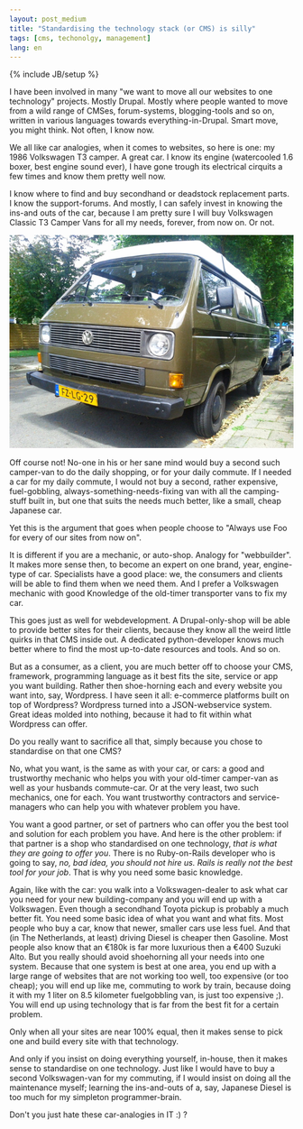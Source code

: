 ```yaml
---
layout: post_medium
title: "Standardising the technology stack (or CMS) is silly"
tags: [cms, techonolgy, management]
lang: en
---
```

{% include JB/setup %}

I have been involved in many "we want to move all our websites to one
technology" projects. Mostly Drupal. Mostly where people wanted to move
from a wild range of CMSes, forum-systems, blogging-tools and so on,
written in various languages towards everything-in-Drupal. Smart move,
you might think. Not often, I know now.

We all like car analogies, when it comes to websites, so here is one: my
1986 Volkswagen T3 camper. A great car. I know its engine (watercooled
1.6 boxer, best engine sound ever), I have gone trough its electrical
cirquits a few times and know them pretty well now.

I know where to find and buy secondhand or deadstock
replacement parts. I know the support-forums. And mostly, I can safely invest in knowing
the ins-and outs of the car, because I am pretty sure I will buy
Volkswagen Classic T3 Camper Vans for all my needs, forever, from now on. Or not.

![Busje](/images/inline/busje.jpg)

Off course not! No-one in his or her sane mind would buy a second such
camper-van to do the daily shopping, or for your daily commute. If I needed
a car for my daily commute, I would not buy a second,  rather expensive, fuel-gobbling,
always-something-needs-fixing van with all the camping-stuff built in, 
but one that suits the needs much better, like a small, cheap Japanese car.

Yet this is the argument that goes when people choose to "Always use Foo for every of our sites from now on".

It is different if you are a mechanic, or auto-shop. Analogy for
"webbuilder". It makes more sense then, to become an expert on one
brand, year, engine-type of car. Specialists have a good place: we, the
consumers and clients will be able to find them when we need them. And I
prefer a Volkswagen mechanic with good Knowledge of the old-timer
transporter vans to fix my car.

This goes just as well for webdevelopment. A Drupal-only-shop will
be able to provide better sites for their clients,
because they know all the weird little quirks in that CMS inside out. 
A dedicated python-developer knows much better where to find the most 
up-to-date resources and tools. And so on.

But as a consumer, as a client, you are much better off to choose your
CMS, framework, programming language as it best fits the site, service or app you
want building. Rather then shoe-horning each and every website you want
into, say, Wordpress. I have seen it all: e-commerce platforms built on
top of Wordpress? Wordpress turned into a JSON-webservice system. Great ideas molded into
nothing, because it had to fit within what Wordpress can offer.

Do you really want to sacrifice all that, simply because you chose to standardise on that one CMS?

No, what you want, is the same as with your car, or cars: a good
and trustworthy mechanic who helps you with your old-timer camper-van as
well as your husbands commute-car. Or at the very least, two such
mechanics, one for each. You want trustworthy contractors and
service-managers who can help you with whatever problem you have.

You want a good partner, or set of partners who can offer you the best
tool and solution for each problem you have. And here is the other
problem: if that partner is a shop who standardised on one technology,
*that is what they are going to offer you*. There is no Ruby-on-Rails
developer who is going to say, *no, bad idea, you should not hire us.
Rails is really not the best tool for your job*. That is why you need
some basic knowledge. 

Again, like with the car: you walk into a Volkswagen-dealer to ask what
car you need for your new building-company and you will end up with a
Volkswagen. Even though a secondhand Toyota pickup is probably a much
better fit. You need some basic idea of what you want and what fits.
Most people who buy a car, know that newer, smaller cars use less fuel.
And that (in The Netherlands, at least) driving Diesel is cheaper then
Gasoline. Most people also know that an €180k is far more
luxurious then a €400 Suzuki Alto. But you really should avoid
shoehorning all your needs into one system. Because that one system is
best at one area, you end up with a large range of websites that are not
working too well, too expensive (or too cheap); you will end up like me,
commuting to work by train, because doing it with my 1 liter
on 8.5 kilometer fuelgobbling van, is just too expensive ;). You will
end up using technology that is far from the best fit for a certain
problem.

Only when all your sites are near 100% equal, then it
makes sense to pick one and build every site with that technology. 

And only if you insist on doing everything yourself, in-house, then it
makes sense to standardise on one technology. Just like I would have to
buy a second Volkswagen-van for my commuting, if I would insist on doing
all the maintenance myself; learning the ins-and-outs of a, say, Japanese
Diesel is too much for my simpleton programmer-brain.

Don't you just hate these car-analogies in IT :) ?
